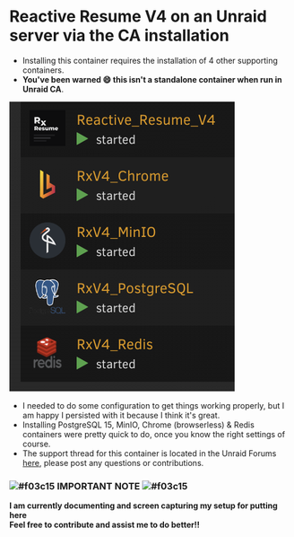 # Reactive Resume V4 on an Unraid server via the CA installation

- Installing this container requires the installation of 4 other supporting containers.
- **You've been warned 😄 this isn't a standalone container when run in Unraid CA**.

![Unraid Application Stack for Reactive Resume V4](https://github.com/Eurotimmy/unraid-templates/blob/main/RxV4/screenshots/Unraid%20Stack.png)

- I needed to do some configuration to get things working properly, but I am happy I persisted with it because I think it's great.
- Installing PostgreSQL 15, MinIO, Chrome (browserless) & Redis containers were pretty quick to do, once you know the right settings of course.
- The support thread for this container is located in the Unraid Forums [here](https://forums.unraid.net/topic/152057-support-eurotimmy-reactive-resume-v4-rxv4/), please post any questions or contributions.

### ![#f03c15](https://placehold.co/15x15/f03c15/f03c15.png) **IMPORTANT NOTE** ![#f03c15](https://placehold.co/15x15/f03c15/f03c15.png)

**I am currently documenting and screen capturing my setup for putting here**\
**Feel free to contribute and assist me to do better!!**
